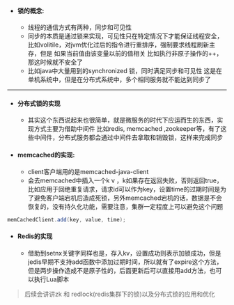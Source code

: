 - #### 锁的概念:
	- 线程的通信方式有两种，同步和可见性
	- 同步的本质是通过锁来实现，可见性只在特定情况下才能保证线程安全，比如volitile，对jvm优化过后的指令进行重排序，强制要求线程刷新主存，但是 如果当前值由该变量以前的值相关 比如执行非原子操作的++，那这时候就不安全了
	- 比如java中大量用到的synchronized 锁，同时满足同步和可见性
	这是在单机系统中，但是在分布式系统中，多个相同服务就不能达到同步了
***
- #### 分布式锁的实现
    - 其实这个东西说起来也很简单，就是微服务的时代下应运而生的东西，实现方式主要为借助中间件 比如redis, memcached ,zookeeper等，有了这些中间件，分布式服务都会通过中间件去拿取和销毁锁，这样来完成同步

- #### memcached的实现:
    - client客户端用的是memcached-java-client
    - 会去memcached中插入一个k v ，k如果存在返回失败，否则返回true，比如应用于回绝重复请求，请求id可以作为key，设置time的过期时间是为了避免客户端宕机后造成死锁，另外memcached宕机的话，数据是不会恢复的，没有持久化功能，需要注意，集群一定程度上可以避免这个问题
```java
memCachedClient.add(key, value, time);
```
- #### Redis的实现
    - 借助到setnx关键字同样也是，存入kv，设置成功则表示加锁成功，但是jedis早期不支持add函数中添加过期时间，所以就有了expire这个方法， 但是两步操作造成不是原子性的，后面更新后可以直接用add方法，也可以执行Lua脚本

> 后续会讲讲zk 和 redlock(redis集群下的锁)以及分布式锁的应用和优化

